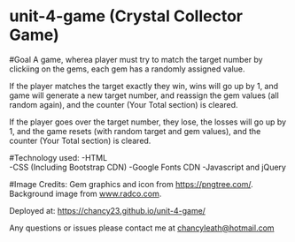 # unit-4-game (Crystal Collector Game)

#Goal
A game, wherea player must try to match the target number by clickiing on the gems, each gem has a randomly assigned value.

If the player matches the target exactly they win, wins will go up by 1, and game will generate a new target number, and reassign the gem values (all random again), and the counter (Your Total section) is cleared.

If the player goes over the target number, they lose, the losses will go up by 1, and the game resets (with random target and gem values), and the counter (Your Total section) is cleared.

#Technology used:
  -HTML  
  -CSS (Including Bootstrap CDN)
  -Google Fonts CDN
  -Javascript and jQuery

#Image Credits:
  Gem graphics and icon from https://pngtree.com/.
  Background image from www.radco.com.

Deployed at: https://chancy23.github.io/unit-4-game/

Any questions or issues please contact me at chancyleath@hotmail.com
